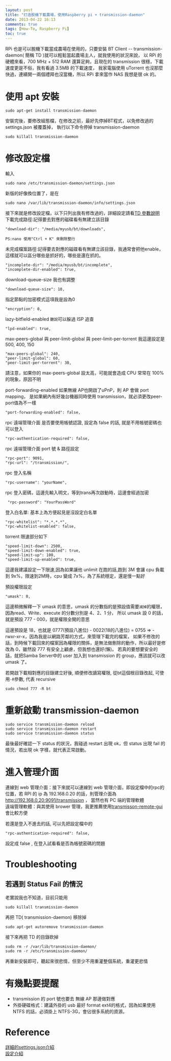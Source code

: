 ```yaml
---
layout: post
title: "打造脫機下載農場，使用Raspberry pi + transmission-daemon"
date: 2013-04-22 16:13
comments: true
tags: [How-To, Raspberry Pi]
toc: true
---
```

RPi 也是可以脫機下載當成農場在使用的，只要安裝 BT Client -- transmission-daemon( 簡稱 TD )就可以輕鬆當起農場主人，就我使用的狀況來說，
以 RPi 的硬體來看，700 MHz + 512 RAM 還算足夠，且現在的 transmission 很穩，下載速度更是不俗，我有看過 3.5MB 的下載速度，
我家電腦使用 uTorrent 也沒那麼快過，連續開一兩個禮拜也沒當機，所以 RPi 拿來當作 NAS 我想是很 ok 的。

使用 apt 安裝
=============
	sudo apt-get install transmission-daemon  
	
安裝完後，要修改組態檔，在修改之前，最好先停掉BT程式，以免修改過的 settings.json 被覆蓋掉，
執行以下命令停掉 transmission-daemon
 
	sudo killall transmission-daemon

<!--more-->

修改設定檔
=============
輸入  

	sudo nano /etc/transmission-daemon/settings.json
	
新版的好像換位置了，是在    

	sudo nano /var/lib/transmission-daemon/info/settings.json

接下來就是修改設定檔，以下只列出我有修改過的，詳細設定請看[TD 參數說明](https://trac.transmissionbt.com/wiki/ConfigurationParameters)  
下載完成路徑:記得要去對應的磁碟看有無建立該目錄  

	"download-dir": "/media/myusb/bt/downloads",

`PS:nano 使用"Ctrl + K" 來刪除整行`
	
未完成檔案路徑:記得要去對應的磁碟看有無建立該目錄，我通常會把他enable，這樣就可以區分哪些是抓好的，哪些是還在抓的。
  
	"incomplete-dir": "/media/myusb/bt/incomplete",
	"incomplete-dir-enabled": true,
	
download-queue-size 我也有調整

	"download-queue-size": 10,
	
指定節點的加密模式這項我是設為0

	"encryption": 0,
	
lazy-bitfield-enabled `聽說`可以躲過 ISP 追查

	"lpd-enabled": true,
	
max-peers-global 與 peer-limit-global 與 peer-limit-per-torrent 我這邊設定是 500, 400, 150

	"max-peers-global": 240,
	"peer-limit-global": 60,
	"peer-limit-per-torrent": 30,
請注意，如果你的 max-peers-global 設太高，可能就會造成 CPU 常常在 100% 的現象，原因不明  

port-forwarding-enabled 如果無線 AP也開啟了uPnP，則 AP 會做 port mapping，
是如果網內有好幾台機器同時使用 transmission，就必須更改peer-port值為不一樣  

	"port-forwarding-enabled": false, 

rpc 遠端管理介面 是否要使用帳號認證, 設定為 false 的話, 就是不用帳號密碼也可以登入  

	"rpc-authentication-required": false,
	
rpc 遠端管理介面 port 號 & 路徑設定

	"rpc-port": 9091, 
    "rpc-url": "/transmission/", 
	
rpc 登入名稱

    "rpc-username": "yourName",
	
rpc 登入密碼，這邊先輸入明文，等到trans再次啟動時，這邊會經過加密

	 "rpc-password": "YourPassWord"
	
登入白名單: 基本上為方便起見是沒設定白名單

    "rpc-whitelist": "*.*.*.*",
    "rpc-whitelist-enabled": false,
	
torrent 限速部分如下

	"speed-limit-down": 2500,
    "speed-limit-down-enabled": true,
    "speed-limit-up": 100,
    "speed-limit-up-enabled": true,
	
這邊我建議設定一下限速,因為如果讓他 unlimit 在跑的話,跑到 3M 會讓 cpu 負載到 9x%，限速到2M時，cpu 變成 7x%，為了系統穩定，還是慢一點好

預設權限設定

	"umask": 0,
	
這邊稍微解釋一下 umask 的意思，umask 的分數指的是預設值需要`減掉`的權限，因為read、Write、execute 的分數分別是 4、2、1 分，
所以 umask 設 0 的話，就是預設 777 - 000，就是權限全開的意思  

這邊預設是 18，也就是 0777(預設八進位) - 0022(18的八進位) = 0755 => -rwxr-xr-x，因為我是以網路芳鄰的方式，來管理下載完的檔案，
如果不修改的話，到時候下載回來的檔案因為權限的關係，是無法做刪除的動作，所以最好是修改為 0，雖然設 777 有安全上顧慮，但我想也還好(懶)。
若真的要想要安全的話，就把Samba Server中的 user 加入到 transmission 的 group，應該就可以改 umask 了。

若開啟下載相對應的目錄建立好後, 順便修改讀寫權限, 從bt這個根目錄改起, 可使用`-R`參數, 代表 recursive

	sudo chmod 777 -R bt
	
重新啟動 transmission-daemon  
=============

	sudo service transmission-daemon reload
	sudo service transmission-daemon restart
	sudo service transmission-daemon status

最後最好確認一下 status 的狀況，我碰過 restart 出現 ok，但 status 出現 fail 的情況，若出現 ok 字樣，就代表正常啟動。

進入管理介面
=============
連線到 web 管理介面：接下來就可以連線到 web 管理介面，即設定檔中的rpc的位置，若 RPI 的 ip 為 192.168.0.20 的話，則管理介面為 http://192.168.0.20:9091/transmission ， 當然也有 PC 端的管理軟體   
遠端管理軟體：與其使用 brower 管理，我更推薦使用[transmisson-remote-gui](http://code.google.com/p/transmisson-remote-gui/)會比較方便   

若還是登入不進去的話, 可以先把設定檔中的 

	"rpc-authentication-required": false,

設定成 false , 在登入試看看是否為帳號密碼的問題


Troubleshooting
===============

若遇到 Status Fail 的情況
-------------
老實說我也不知道，目前只能用  

	sudo killall transmission-daemon
	
再把 TD( transmission-daemon) 移除掉	 

	sudo apt-get autoremove transmission-daemon  
	
接下來再把 TD 的目錄砍掉  

	sudo rm -r /var/lib/transmission-daemon/  
	sudo rm -r /etc/transmission-daemon/  
	
再重新安裝即可，聽起來很悲情，但至少不用重灌整個系統，重灌更悲情


有幾點要提醒  
=============
* transmission 的 port 號也要去 無線 AP 那邊做對應  
* 外掛硬碟格式：建議外掛的 usb 最好 format ext4的格式，因為如果使用 NTFS 的話，必須掛上 NTFS-3G，會佔很多系統的資源。  

Reference  
=============
[詳細的settings.json介紹](http://bbs.dualwan.cn/archiver/?tid-124872.html)  
[設定介紹](https://trac.transmissionbt.com/wiki/EditConfigFiles)   